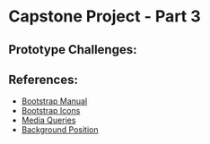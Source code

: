 # Capstone Project - Part 3
## Prototype Challenges:

## References:
* [Bootstrap Manual](https://getbootstrap.com/)
* [Bootstrap Icons](https://icons.getbootstrap.com/)
* [Media Queries](https://www.w3schools.com/css/css_rwd_mediaqueries.asp)
* [Background Position](https://developer.mozilla.org/en-US/docs/Web/CSS/background-position)